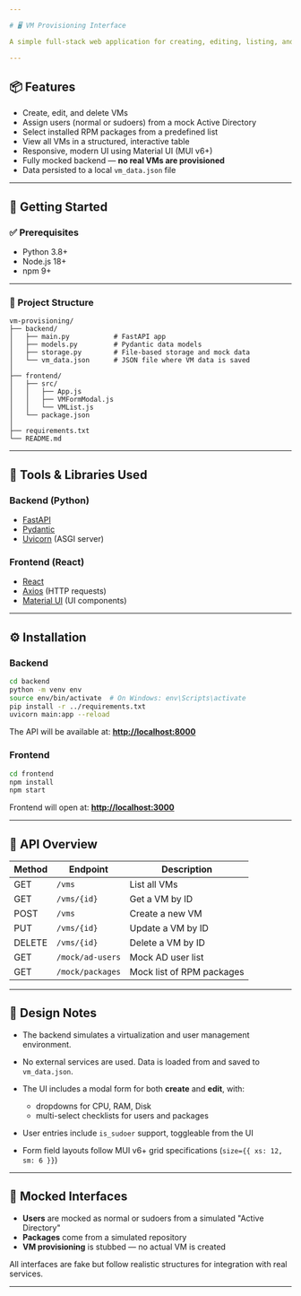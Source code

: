 ```yaml
---

# 🖥️ VM Provisioning Interface

A simple full-stack web application for creating, editing, listing, and deleting virtual machines — complete with user and package management. This is a mock system using in-memory and file-based storage, designed to demonstrate RESTful API design, React integration, and practical UI design with Material UI (MUI).

---
```


## 📦 Features

* Create, edit, and delete VMs
* Assign users (normal or sudoers) from a mock Active Directory
* Select installed RPM packages from a predefined list
* View all VMs in a structured, interactive table
* Responsive, modern UI using Material UI (MUI v6+)
* Fully mocked backend — **no real VMs are provisioned**
* Data persisted to a local `vm_data.json` file

---

## 🚀 Getting Started

### ✅ Prerequisites

* Python 3.8+
* Node.js 18+
* npm 9+

---

### 📁 Project Structure

```
vm-provisioning/
├── backend/
│   ├── main.py           # FastAPI app
│   ├── models.py         # Pydantic data models
│   ├── storage.py        # File-based storage and mock data
│   └── vm_data.json      # JSON file where VM data is saved
│
├── frontend/
│   ├── src/
│   │   ├── App.js
│   │   ├── VMFormModal.js
│   │   └── VMList.js
│   └── package.json
│
├── requirements.txt
└── README.md
```

---

## 🧰 Tools & Libraries Used

### Backend (Python)

* [FastAPI](https://fastapi.tiangolo.com/)
* [Pydantic](https://pydantic-docs.helpmanual.io/)
* [Uvicorn](https://www.uvicorn.org/) (ASGI server)

### Frontend (React)

* [React](https://reactjs.org/)
* [Axios](https://axios-http.com/) (HTTP requests)
* [Material UI](https://mui.com/) (UI components)

---

## ⚙️ Installation

### Backend

```bash
cd backend
python -m venv env
source env/bin/activate  # On Windows: env\Scripts\activate
pip install -r ../requirements.txt
uvicorn main:app --reload
```

The API will be available at:
**[http://localhost:8000](http://localhost:8000)**

### Frontend

```bash
cd frontend
npm install
npm start
```

Frontend will open at:
**[http://localhost:3000](http://localhost:3000)**

---

## 🔗 API Overview

| Method | Endpoint         | Description               |
| ------ | ---------------- | ------------------------- |
| GET    | `/vms`           | List all VMs              |
| GET    | `/vms/{id}`      | Get a VM by ID            |
| POST   | `/vms`           | Create a new VM           |
| PUT    | `/vms/{id}`      | Update a VM by ID         |
| DELETE | `/vms/{id}`      | Delete a VM by ID         |
| GET    | `/mock/ad-users` | Mock AD user list         |
| GET    | `/mock/packages` | Mock list of RPM packages |

---

## 🧠 Design Notes

* The backend simulates a virtualization and user management environment.
* No external services are used. Data is loaded from and saved to `vm_data.json`.
* The UI includes a modal form for both **create** and **edit**, with:

  * dropdowns for CPU, RAM, Disk
  * multi-select checklists for users and packages
* User entries include `is_sudoer` support, toggleable from the UI
* Form field layouts follow MUI v6+ grid specifications (`size={{ xs: 12, sm: 6 }}`)

---

## 🧪 Mocked Interfaces

* **Users** are mocked as normal or sudoers from a simulated "Active Directory"
* **Packages** come from a simulated repository
* **VM provisioning** is stubbed — no actual VM is created

All interfaces are fake but follow realistic structures for integration with real services.

---


